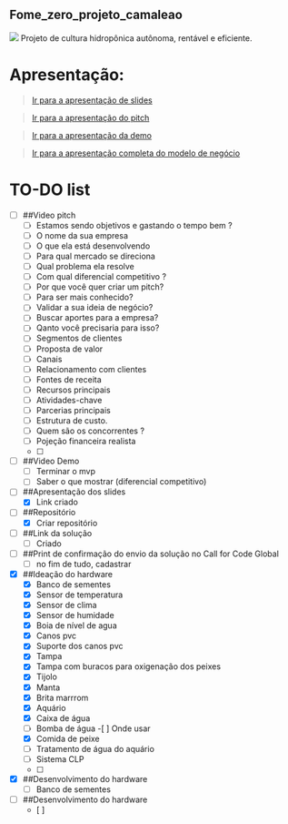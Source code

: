## Fome_zero_projeto_camaleao
![](https://cdn.discordapp.com/attachments/634439159754391583/867767265436631060/Fome_zero_-_IBM_2.jpg)
Projeto de cultura hidropônica autônoma, rentável e eficiente.

# Apresentação:
> [Ir para a apresentação de slides](https://docs.google.com/presentation/d/1kDnKfTGVjnSzuJHEI79H7WB59ZPi1RFYoc84ttLF-Zs/edit?usp=sharing "Ir para a apresentação de slides")

> [Ir para a apresentação do pitch](https://www.youtube.com/channel/UC8CDa-kB38Pfzai1C1sc0jA "I1")

> [Ir para a apresentação da demo](https://www.youtube.com/channel/UC8CDa-kB38Pfzai1C1sc0jA "I2")

> [Ir para a apresentação completa do modelo de negócio](https://www.youtube.com/channel/UC8CDa-kB38Pfzai1C1sc0jA "Ir para ")

# TO-DO list
- [ ] ##Video pitch
  - [ ] Estamos sendo objetivos e gastando o tempo bem ?
  - [ ] O nome da sua empresa
  - [ ] O que ela está desenvolvendo
  - [ ] Para qual mercado se direciona
  - [ ] Qual problema ela resolve
  - [ ] Com qual diferencial competitivo ?
  - [ ] Por que você quer criar um pitch?
  - [ ] Para ser mais conhecido?
  - [ ] Validar a sua ideia de negócio?
  - [ ] Buscar aportes para a empresa?
  - [ ] Qanto você precisaria para isso?
  - [ ] Segmentos de clientes
  - [ ] Proposta de valor
  - [ ] Canais
  - [ ] Relacionamento com clientes
  - [ ] Fontes de receita
  - [ ] Recursos principais
  - [ ] Atividades-chave
  - [ ] Parcerias principais
  - [ ] Estrutura de custo.
  - [ ] Quem são os concorrentes ?
  - [ ] Pojeção financeira realista 
  - [ ] 
- [ ] ##Video Demo
    - [ ] Terminar o mvp
    - [ ] Saber o que mostrar (diferencial competitivo)
- [ ] ##Apresentação dos slides
    - [x] Link criado
- [ ] ##Repositório
  - [x] Criar repositório
- [ ] ##Link da solução
  - [ ] Criado
- [ ] ##Print de confirmação do envio da solução no Call for Code Global
  - [ ] no fim de tudo, cadastrar
- [x] ##Ideação do hardware
  - [x] Banco de sementes 
  - [x] Sensor de temperatura
  - [x] Sensor de clima
  - [x] Sensor de humidade
  - [x] Boia de nível de agua
  - [x] Canos pvc
  - [x] Suporte dos canos pvc
  - [x] Tampa
  - [x] Tampa com buracos para oxigenação dos peixes
  - [x] Tijolo
  - [x] Manta 
  - [x] Brita marrrom
  - [x] Aquário
  - [x] Caixa de água
  - [ ] Bomba de água -[ ] Onde usar
  - [x] Comida de peixe
  - [ ] Tratamento de água do aquário
  - [ ] Sistema CLP
  - [ ] 
- [x] ##Desenvolvimento do hardware
  - [ ] Banco de sementes
- [ ] ##Desenvolvimento do hardware
  - [ ] 
